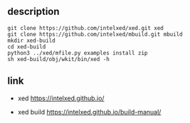 ## description

```
git clone https://github.com/intelxed/xed.git xed
git clone https://github.com/intelxed/mbuild.git mbuild
mkdir xed-build
cd xed-build
python3 ../xed/mfile.py examples install zip
sh xed-build/obj/wkit/bin/xed -h
```

## link

- xed https://intelxed.github.io/

- xed build https://intelxed.github.io/build-manual/

